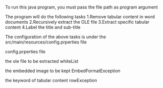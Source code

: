 To run this java program, you must pass the file path as program argument

The program will do the following tasks
1.Remove tabular content in word documents
2.Recursively extract the OLE file 
3.Extract specific tabular content
4.Label the title and sub-title

The configuration of the above tasks is under the src/main/resources/config.prperties file

config.prperties file

the ole file to be extracted
whiteList 

the embedded image to be kept
EmbedFormatException 

the keyword of tabular content 
rowException
